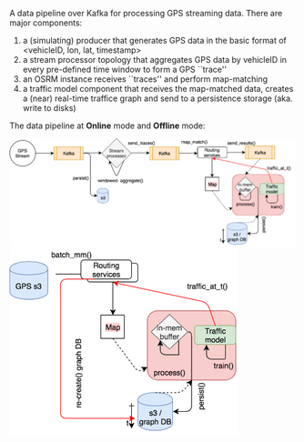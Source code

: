 A data pipeline over Kafka for processing GPS streaming data. There are major components:
1. a (simulating) producer that generates GPS data in the basic format of <vehicleID, lon, lat, timestamp>
2. a stream processor topology that aggregates GPS data by vehicleID in every pre-defined time window to form a GPS ``trace''
3. an OSRM instance receives ``traces'' and perform map-matching
4. a traffic model component that receives the map-matched data, creates a (near) real-time traffice graph and send to a persistence storage (aka. write to disks)


The data pipeline at **Online** mode and **Offline** mode:

![Online mode](images/online_mode_dp.png?raw=true "Online mode data pipeline")
<img src="images/offline_mode_dp.png"  alt = "Offline mode" width="400">




